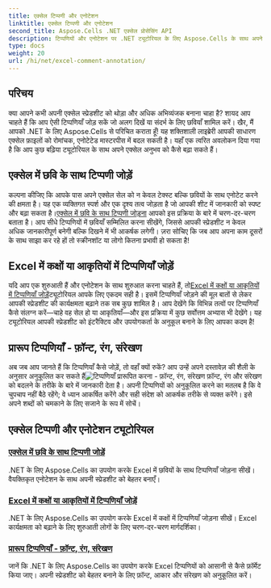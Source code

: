 ```yaml
---
title: एक्सेल टिप्पणी और एनोटेशन
linktitle: एक्सेल टिप्पणी और एनोटेशन
second_title: Aspose.Cells .NET एक्सेल प्रोसेसिंग API
description: टिप्पणियों और एनोटेशन पर .NET ट्यूटोरियल के लिए Aspose.Cells के साथ अपने एक्सेल कौशल को बढ़ाएं, जिसमें आपकी स्प्रेडशीट को समृद्ध करने के लिए चरण-दर-चरण मार्गदर्शिकाएं शामिल हैं।
type: docs
weight: 20
url: /hi/net/excel-comment-annotation/
---
```

## परिचय

क्या आपने कभी अपनी एक्सेल स्प्रेडशीट को थोड़ा और अधिक अभिव्यंजक बनाना चाहा है? शायद आप चाहते हैं कि आप ऐसी टिप्पणियाँ जोड़ सकें जो अलग दिखें या संदर्भ के लिए छवियाँ शामिल करें। खैर, मैं आपको .NET के लिए Aspose.Cells से परिचित कराता हूँ! यह शक्तिशाली लाइब्रेरी आपकी साधारण एक्सेल फ़ाइलों को रोमांचक, एनोटेटेड मास्टरपीस में बदल सकती है। यहाँ एक त्वरित अवलोकन दिया गया है कि आप कुछ बढ़िया ट्यूटोरियल के साथ अपने एक्सेल अनुभव को कैसे बढ़ा सकते हैं।

## एक्सेल में छवि के साथ टिप्पणी जोड़ें

कल्पना कीजिए कि आपके पास अपने एक्सेल सेल को न केवल टेक्स्ट बल्कि छवियों के साथ एनोटेट करने की क्षमता है। यह एक व्यक्तिगत स्पर्श और एक दृश्य तत्व जोड़ता है जो आपकी शीट में जानकारी को स्पष्ट और बढ़ा सकता है।[एक्सेल में छवि के साथ टिप्पणी जोड़ना](./add-comment-with-image-excel/) आपको इस प्रक्रिया के बारे में चरण-दर-चरण बताता है। आप सीधे टिप्पणियों में छवियाँ सम्मिलित करना सीखेंगे, जिससे आपकी स्प्रेडशीट न केवल अधिक जानकारीपूर्ण बनेगी बल्कि दिखने में भी आकर्षक लगेगी। ज़रा सोचिए कि जब आप अपना काम दूसरों के साथ साझा कर रहे हों तो स्क्रीनशॉट या लोगो कितना प्रभावी हो सकता है!

## Excel में कक्षों या आकृतियों में टिप्पणियाँ जोड़ें

 यदि आप एक शुरुआती हैं और एनोटेशन के साथ शुरुआत करना चाहते हैं, तो[Excel में कक्षों या आकृतियों में टिप्पणियाँ जोड़ें](./add-comments-to-cells-or-shapes-excel/)ट्यूटोरियल आपके लिए एकदम सही है। इसमें टिप्पणियाँ जोड़ने की मूल बातों से लेकर आपकी स्प्रेडशीट की कार्यक्षमता बढ़ाने तक सब कुछ शामिल है। आप देखेंगे कि विभिन्न तत्वों पर टिप्पणियाँ कैसे संलग्न करें—चाहे वह सेल हो या आकृतियाँ—और इस प्रक्रिया में कुछ सर्वोत्तम अभ्यास भी देखेंगे। यह ट्यूटोरियल आपकी स्प्रेडशीट को इंटरैक्टिव और उपयोगकर्ता के अनुकूल बनाने के लिए आपका कदम है!

## प्रारूप टिप्पणियाँ - फ़ॉन्ट, रंग, संरेखण

 अब जब आप जानते हैं कि टिप्पणियाँ कैसे जोड़ें, तो वहाँ क्यों रुकें? आप उन्हें अपने दस्तावेज़ की शैली के अनुसार अनुकूलित कर सकते हैं![टिप्पणियाँ प्रारूपित करना - फ़ॉन्ट, रंग, संरेखण](./format-comments-font-color-alignment/) फ़ॉन्ट, रंग और संरेखण को बदलने के तरीके के बारे में जानकारी देता है। अपनी टिप्पणियों को अनुकूलित करने का मतलब है कि वे चुपचाप नहीं बैठे रहेंगे; वे ध्यान आकर्षित करेंगे और सही संदेश को आकर्षक तरीके से व्यक्त करेंगे। इसे अपने शब्दों को चमकाने के लिए सजाने के रूप में सोचें।

## एक्सेल टिप्पणी और एनोटेशन ट्यूटोरियल
### [एक्सेल में छवि के साथ टिप्पणी जोड़ें](./add-comment-with-image-excel/)
.NET के लिए Aspose.Cells का उपयोग करके Excel में छवियों के साथ टिप्पणियाँ जोड़ना सीखें। वैयक्तिकृत एनोटेशन के साथ अपनी स्प्रेडशीट को बेहतर बनाएँ।
### [Excel में कक्षों या आकृतियों में टिप्पणियाँ जोड़ें](./add-comments-to-cells-or-shapes-excel/)
.NET के लिए Aspose.Cells का उपयोग करके Excel में कक्षों में टिप्पणियाँ जोड़ना सीखें। Excel कार्यक्षमता को बढ़ाने के लिए शुरुआती लोगों के लिए चरण-दर-चरण मार्गदर्शिका।
### [प्रारूप टिप्पणियाँ - फ़ॉन्ट, रंग, संरेखण](./format-comments-font-color-alignment/)
जानें कि .NET के लिए Aspose.Cells का उपयोग करके Excel टिप्पणियों को आसानी से कैसे फ़ॉर्मेट किया जाए। अपनी स्प्रेडशीट को बेहतर बनाने के लिए फ़ॉन्ट, आकार और संरेखण को अनुकूलित करें।